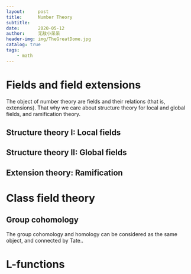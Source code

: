 ```yaml
---
layout:     post
title:      Number Theory
subtitle:  
date:       2020-05-12
author:     无敌小呆呆
header-img: img/TheGreatDome.jpg
catalog: true
tags:
    - math
---
```


# Fields and field extensions

The object of number theory are fields and their relations (that is, extensions). That why we care about structure theory for local and global fields, and ramification theory.

## Structure theory I: Local fields

## Structure theory II: Global fields

## Extension theory: Ramification

# Class field theory

## Group cohomology
 
 The group cohomology and homology can be considered as the same object, and connected by Tate..
 
# L-functions
